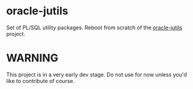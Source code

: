 # oracle-jutils

Set of PL/SQL utility packages. Reboot from scratch of the [oracle-jutils](https://sourceforge.net/projects/oracle-jutils/) project.

# WARNING

This project is in a very early dev stage. Do not use for now unless you'd like to contribute of course.
